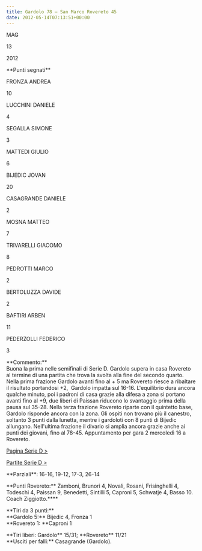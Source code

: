 ```yaml
---
title: Gardolo 78 – San Marco Rovereto 45
date: 2012-05-14T07:13:51+00:00
---
```

MAG

13

2012

\*\*Punti segnati\*\*

FRONZA ANDREA

10

LUCCHINI DANIELE

4

SEGALLA SIMONE

3

MATTEDI GIULIO

6

BIJEDIC JOVAN

20

CASAGRANDE DANIELE

2

MOSNA MATTEO

7

TRIVARELLI GIACOMO

8

PEDROTTI MARCO

2

BERTOLUZZA DAVIDE

2

BAFTIRI ARBEN

11

PEDERZOLLI FEDERICO

3

\*\*Commento:\*\*  
Buona la prima nelle semifinali di Serie D. Gardolo supera in casa Rovereto al termine di una partita che trova la svolta alla fine del secondo quarto. Nella prima frazione Gardolo avanti fino al + 5 ma Rovereto riesce a ribaltare il risultato portandosi +2,  Gardolo impatta sul 16-16. L'equilibrio dura ancora qualche minuto, poi i padroni di casa grazie alla difesa a zona si portano avanti fino al +9, due liberi di Paissan riducono lo svantaggio prima della pausa sul 35-28. Nella terza frazione Rovereto riparte con il quintetto base, Gardolo risponde ancora con la zona. Gli ospiti non trovano più il canestro, soltanto 3 punti dalla lunetta, mentre i gardoloti con 8 punti di Bijedic allungano. Nell'ultima frazione il divario si amplia ancora grazie anche ai punti dei giovani, fino al 78-45. Appuntamento per gara 2 mercoledì 16 a Rovereto.

[Pagina Serie D >](http://www.basketgardolo.it/serie-d)

[Partite Serie D >](http://www.basketgardolo.it/?tag=serie-d&cat=11)

\*\*Parziali\*\*: 16-16, 19-12, 17-3, 26-14

\*\*Punti Rovereto:\*\* Zamboni, Brunori 4, Novali, Rosani, Frisinghelli 4, Todeschi 4, Paissan 9, Benedetti, Sintilli 5, Caproni 5, Schwatje 4, Basso 10. Coach Ziggiotto.\*\*\*\*

\*\*Tiri da 3 punti:\*\*  
\*\*Gardolo 5:\*\* Bijedic 4, Fronza 1  
\*\*Rovereto 1: \*\*Caproni 1

\*\*Tiri liberi: Gardolo\*\* 15/31; \*\*Rovereto\*\* 11/21  
\*\*Usciti per falli:\*\* Casagrande (Gardolo).